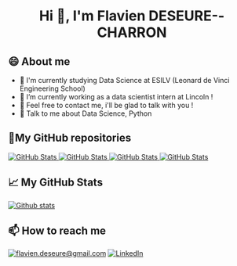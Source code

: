 <h1 align="center">Hi 👋, I'm Flavien DESEURE--CHARRON</h1>

## 😄 About me
- 🌱 I'm currently studying Data Science at ESILV (Leonard de Vinci Engineering School)     
- 🔭 I’m currently working as a data scientist intern at Lincoln !
- 🤔 Feel free to contact me, i'll be glad to talk with you !  
- 💬 Talk to me about Data Science, Python

<h2>📌My GitHub repositories</h2>
<div>
  <p>
    <a href="https://github.com/flaviendeseure/Machine_learning_projects">
      <img src="https://github-readme-stats.vercel.app/api/pin/?username=flaviendeseure&repo=Machine_learning_projects" alt="GitHub Stats" />
    </a>
    <a href="https://github.com/flaviendeseure/Function_approximation_using_genetic_algorithms">
      <img src="https://github-readme-stats.vercel.app/api/pin/?username=flaviendeseure&repo=Function_approximation_using_genetic_algorithms" alt="GitHub Stats" />
    </a>
    <a href="https://github.com/flaviendeseure/Quantified_drug_consumption">
      <img src="https://github-readme-stats.vercel.app/api/pin/?username=flaviendeseure&repo=Quantified_drug_consumption" alt="GitHub Stats" />
    </a>
    <a href="https://github.com/flaviendeseure/Python_4_Data_Analysis">
      <img src="https://github-readme-stats.vercel.app/api/pin/?username=flaviendeseure&repo=Python_4_Data_Analysis" alt="GitHub Stats" />
    </a>
  </p>
</div>

<h2>📈 My GitHub Stats</h2>

[![Github stats](https://github-readme-stats.vercel.app/api?username=flaviendeseure&show_icons=true&include_all_commits=true)](https://github.com/rajk3770/github-readme-stats)

<h2>📫 How to reach me</h2>

<a href="mailto:flavien.deseure@gmail.com]">![flavien.deseure@gmail.com](https://img.shields.io/badge/Gmail-D14836?style=for-the-badge&logo=gmail&logoColor=white)</a>
<a href="https://www.linkedin.com/in/flavien-deseure--charron">![LinkedIn](https://img.shields.io/badge/LinkedIn-0077B5?style=for-the-badge&logo=linkedin&logoColor=white)</a>
